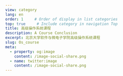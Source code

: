 ```yaml
---
view: category
lang: en
order: 1     # Order of display in list categories
top: true     # Include category in navigation Top
title: 高级操作系统课程
description: A Course Conclusion
excerpt: 北京大学软件与微电子学院高级操作系统课程
slug: Os_course
meta:
  - property: og:image
    content: /image-social-share.png
  - name: twitter:image
    content: /image-social-share.png
---
```

